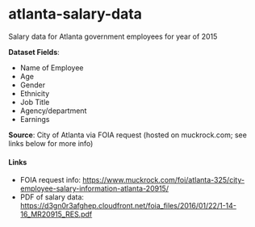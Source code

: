 # atlanta-salary-data
Salary data for Atlanta government employees for year of 2015

**Dataset Fields**:
* Name of Employee
* Age
* Gender
* Ethnicity
* Job Title
* Agency/department
* Earnings

**Source**: City of Atlanta via FOIA request (hosted on muckrock.com; see links below for more info)

#### Links
* FOIA request info: https://www.muckrock.com/foi/atlanta-325/city-employee-salary-information-atlanta-20915/
* PDF of salary data: https://d3gn0r3afghep.cloudfront.net/foia_files/2016/01/22/1-14-16_MR20915_RES.pdf